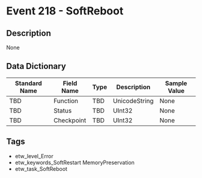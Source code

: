 # Event 218 - SoftReboot

## Description
None

## Data Dictionary
|Standard Name|Field Name|Type|Description|Sample Value|
|---|---|---|---|---|
|TBD|Function|TBD|UnicodeString|None|None|
|TBD|Status|TBD|UInt32|None|None|
|TBD|Checkpoint|TBD|UInt32|None|None|

## Tags
* etw_level_Error
* etw_keywords_SoftRestart MemoryPreservation
* etw_task_SoftReboot